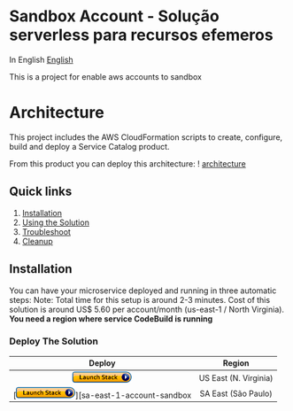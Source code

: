 # Sandbox Account - Solução serverless para recursos efemeros

In English [English](README.md)

This is a project for enable aws accounts to sandbox

# Architecture

This project includes the AWS CloudFormation scripts to create, configure, build and deploy a Service Catalog product.

From this product you can deploy this architecture:
! [architecture](images/Architecture.png)


## Quick links

1. [Installation](#Installation)
2. [Using the Solution](#Using-the-container)
3. [Troubleshoot](#Troubleshoot)
4. [Cleanup](#Cleanup)

## Installation

You can have your microservice deployed and running in three automatic steps:
Note: Total time for this setup is around 2-3 minutes. 
Cost of this solution is around US$ 5.60 per account/month (us-east-1 / North Virginia). **You need a region where service CodeBuild is running**

### Deploy The Solution
  
|Deploy | Region |
|:---:|:---:|
|[![launch stack](/images/launch_stack_button.png)][us-east-1-account-sandbox] | US East (N. Virginia)|
|[![launch stack](/images/launch_stack_button.png)][sa-east-1-account-sandbox | SA East (São Paulo)|


[us-east-1-account-sandbox]: https://console.aws.amazon.com/cloudformation/home?region=us-east-1#/stacks/new?stackName=Sandbox-ServiceCatalog=https://masterbuilder-account-sandbox.s3.amazonaws.com/sandbox-service-catalog.yaml
[sa-east-1-account-sandbox]: https://console.aws.amazon.com/cloudformation/home?region=sa-east-1#/stacks/new?stackName=Sandbox-ServiceCatalog=https://masterbuilder-account-sandbox.s3.amazonaws.com/sandbox-service-catalog.yaml
